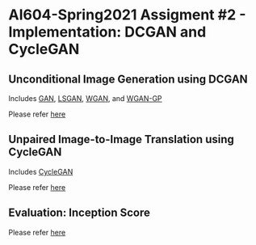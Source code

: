 # AI604-Spring2021 Assigment #2 - Implementation: DCGAN and CycleGAN

## Unconditional Image Generation using DCGAN

Includes [GAN](https://arxiv.org/pdf/1406.2661.pdf), [LSGAN](https://arxiv.org/pdf/1611.04076.pdf), [WGAN](https://arxiv.org/pdf/1701.07875.pdf), and [WGAN-GP](https://arxiv.org/pdf/1704.00028.pdf)

Please refer [here](https://github.com/suulkyy/ai604-s21/blob/main/hw2-20214196/dcgan.py)

## Unpaired Image-to-Image Translation using CycleGAN

Includes [CycleGAN](https://arxiv.org/pdf/1703.10593.pdf)

Please refer [here](https://github.com/suulkyy/ai604-s21/blob/main/hw2-20214196/cyclegan.py)

## Evaluation: Inception Score

Please refer [here](https://github.com/suulkyy/ai604-s21/blob/main/hw2-20214196/inception_score.py)

